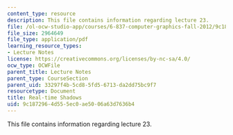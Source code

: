 ```yaml
---
content_type: resource
description: This file contains information regarding lecture 23.
file: /ol-ocw-studio-app/courses/6-837-computer-graphics-fall-2012/9c1872964d555ec0ae5006a63d7636b4_MIT6_837F12_Lec23.pdf
file_size: 2964649
file_type: application/pdf
learning_resource_types:
- Lecture Notes
license: https://creativecommons.org/licenses/by-nc-sa/4.0/
ocw_type: OCWFile
parent_title: Lecture Notes
parent_type: CourseSection
parent_uid: 33297f4b-5cd8-5fd5-6713-da2dd75bc9f7
resourcetype: Document
title: Real-time Shadows
uid: 9c187296-4d55-5ec0-ae50-06a63d7636b4
---
```

This file contains information regarding lecture 23.